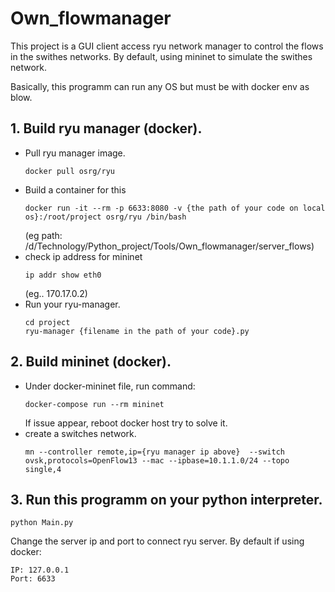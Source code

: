 # Own_flowmanager

This project is a GUI client access ryu network manager to control the flows in the swithes networks. By default, using mininet to simulate the swithes network.

Basically, this programm can run any OS but must be with docker env as blow.
## 1. Build ryu manager (docker).
* Pull ryu manager image.
    ```
    docker pull osrg/ryu
    ```
* Build a container for this
    ```
    docker run -it --rm -p 6633:8080 -v {the path of your code on local os}:/root/project osrg/ryu /bin/bash
  ```
  (eg path: /d/Technology/Python_project/Tools/Own_flowmanager/server_flows)
* check ip address for mininet
    ```
    ip addr show eth0
    ```
    (eg.. 170.17.0.2)
* Run your ryu-manager.
    ```
    cd project
    ryu-manager {filename in the path of your code}.py        
    ```
## 2. Build mininet (docker).
* Under docker-mininet file, run command:
    ```
    docker-compose run --rm mininet
    ```
    If issue appear, reboot docker host try to solve it.
* create a switches network.
    ```
    mn --controller remote,ip={ryu manager ip above}  --switch ovsk,protocols=OpenFlow13 --mac --ipbase=10.1.1.0/24 --topo single,4
    ```
## 3. Run this programm on your python interpreter.
```
python Main.py
```
Change the server ip and port to connect ryu server. By default if using docker: 
```
IP: 127.0.0.1
Port: 6633
```